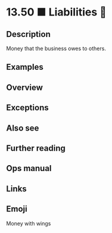 # 13.50 ■ Liabilities 💸

## Description

Money that the business owes to others.

## Examples

## Overview

## Exceptions

## Also see

## Further reading

## Ops manual

## Links

## Emoji

Money with wings

